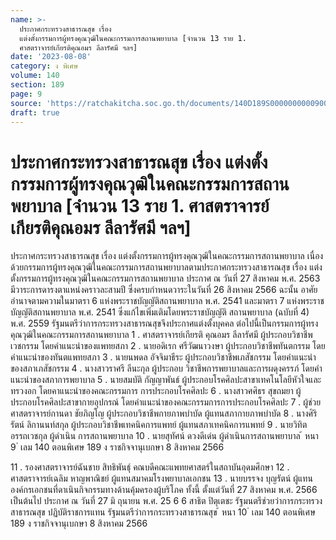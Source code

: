 ```yaml
---
name: >-
  ประกาศกระทรวงสาธารณสุข เรื่อง
  แต่งตั้งกรรมการผู้ทรงคุณวุฒิในคณะกรรมการสถานพยาบาล [จำนวน 13 ราย 1.
  ศาสตราจารย์เกียรติคุณอมร ลีลารัศมี ฯลฯ]
date: '2023-08-08'
category: ง พิเศษ
volume: 140
section: 189
page: 9
source: 'https://ratchakitcha.soc.go.th/documents/140D189S0000000000900.pdf'
draft: true
---
```


# ประกาศกระทรวงสาธารณสุข เรื่อง แต่งตั้งกรรมการผู้ทรงคุณวุฒิในคณะกรรมการสถานพยาบาล [จำนวน 13 ราย 1. ศาสตราจารย์เกียรติคุณอมร ลีลารัศมี ฯลฯ]

ประกาศกระทรวงสาธารณสุข เรื่อง แต่งตั้งกรรมการผู้ทรงคุณวุฒิในคณะกรรมการสถานพยาบาล เนื่องด้วยกรรมการผู้ทรงคุณวุฒิในคณะกรรมการสถานพยาบาลตามประกาศกระทรวงสาธารณสุข เรื่อง แต่งตั้งกรรมการผู้ทรงคุณวุฒิในคณะกรรมการสถานพยาบาล ประกาศ ณ วันที่ 27 สิงหาคม พ.ศ. 2563 มีวาระการดารงตาแหน่งคราวละสามปี ซึ่งครบกำหนดวาระในวันที่ 26 สิงหาคม 2566 ฉะนั้น อาศัยอำนาจตามความในมาตรา 6 แห่งพระราชบัญญัติสถานพยาบาล พ.ศ. 2541 และมาตรา 7 แห่งพระราชบัญญัติสถานพยาบาล พ.ศ. 2541 ซึ่งแก้ไขเพิ่มเติมโดยพระราชบัญญัติ สถานพยาบาล (ฉบับที่ 4) พ.ศ. 2559 รัฐมนตรีว่าการกระทรวงสาธารณสุขจึงประกาศแต่งตั้งบุคคล ต่อไปนี้เป็นกรรมการผู้ทรงคุณวุฒิในคณะกรรมการสถานพยาบาล 1 . ศาสตราจารย์เกียรติ คุณอมร ลีลารัศมี ผู้ประกอบวิชาชีพเวชกรรม โดยคำแนะนำของแพทยสภา 2 . นายอดิเรก ศรีวัฒนาวงษา ผู้ประกอบวิชาชีพทันตกรรม โดยคำแนะนำของทันตแพทยสภา 3 . นายนพดล อัจจิมาธีระ ผู้ประกอบวิชาชีพเภสัชกรรม โดยคำแนะนำของสภาเภสัชกรรม 4 . นางสาวราศรี ลีนะกุล ผู้ประกอบ วิชาชีพการพยาบาลและการผดุงครรภ์ โดยคำแนะนำของสภาการพยาบาล 5 . นายสมบัติ กัญญาพันธ์ ผู้ประกอบโรคศิลปะสาขาเทคโนโลยีหัวใจและทรวงอก โดยคาแนะนำของคณะกรรมการ การประกอบโรคศิลปะ 6 . นางสาวศศิธร สุขถมยา ผู้ประกอบโรคศิลปะสาขากายอุปกรณ์ โดยคำแนะนำของคณะกรรมการการประกอบโรคศิลปะ 7 . ผู้ช่วยศาสตราจารย์กานดา ชัยภิญโญ ผู้ประกอบวิชาชีพกายภาพบำบัด ผู้แทนสภากายภาพบำบัด 8 . นางศิริรัตน์ ลิกานนท์สกุล ผู้ประกอบวิชาชีพเทคนิคการแพทย์ ผู้แทนสภาเทคนิคการแพทย์ 9 . นายวิทิต อรรถเวชกุล ผู้ดำเนิน การสถานพยาบาล 10 . นายสุทัศน์ ดวงดีเด่น ผู้ดำเนินการสถานพยาบาล ้ หนา 9 ่ เลม 140 ตอนพิเศษ 189 ง ราชกิจจานุเบกษา 8 สิงหาคม 2566

11 . รองศาสตราจารย์ฉันชาย สิทธิพันธุ์ คณบดีคณะแพทยศาสตร์ในสถาบันอุดมศึกษา 12 . ศาสตราจารย์เฉลิม หาญพาณิชย์ ผู้แทนสมาคมโรงพยาบาลเอกชน 13 . นายบรรจง บุญรัตน์ ผู้แทนองค์กรเอกชนที่ดาเนินกิจกรรมทางด้านคุ้มครองผู้บริโภค ทั้งนี้ ตั้งแต่วันที่ 27 สิงหาคม พ.ศ. 2566 เป็นต้นไป ประกาศ ณ วันที่ 27 มิ ถุนายน พ.ศ. 25 6 6 สาธิต ปิตุเตชะ รัฐมนตรีช่วยว่าการกระทรวงสาธารณสุข ปฏิบัติราชการแทน รัฐมนตรีว่าการกระทรวงสาธารณสุข ้ หนา 10 ่ เลม 140 ตอนพิเศษ 189 ง ราชกิจจานุเบกษา 8 สิงหาคม 2566
